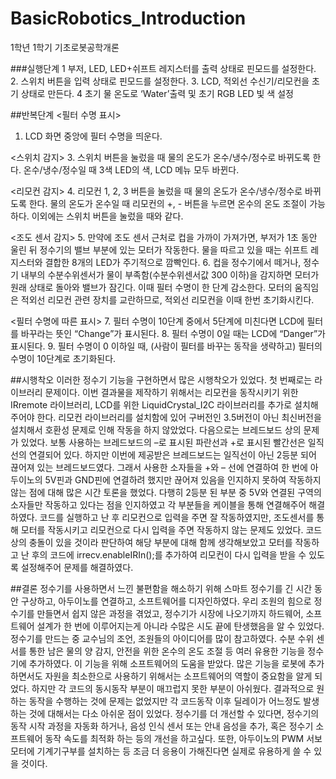# BasicRobotics_Introduction
1학년 1학기 기초로봇공학개론

###실행단계
1 부저, LED, LED+쉬프트 레지스터를 출력 상태로 핀모드를 설정한다.
2. 스위치 버튼을 입력 상태로 핀모드를 설정한다.
3. LCD, 적외선 수신기/리모컨을 초기 상태로 만든다.
4 초기 물 온도로 ‘Water’출력 및 초기 RGB LED 빛 색 설정

##반복단계
<필터 수명 표시>
1. LCD 화면 중앙에 필터 수명을 띄운다.
   
<스위치 감지>
3. 스위치 버튼을 눌렀을 때 물의 온도가 온수/냉수/정수로 바뀌도록 한다. 온수/냉수/정수일 때 3색 LED의 색, LCD 메뉴 모두 바뀐다.

<리모컨 감지>
4. 리모컨 1, 2, 3 버튼을 눌렀을 때 물의 온도가 온수/냉수/정수로 바뀌도록 한다. 물의 온도가 온수일 때 리모컨의 +, - 버튼을 누르면 온수의 온도 조절이 가능하다. 이외에는 스위치 버튼을 눌렀을 때와 같다.

<조도 센서 감지>
5. 만약에 조도 센서 근처로 컵을 가까이 가져가면, 부저가 1초 동안 울린 뒤 정수기의 밸브 부분에 있는 모터가 작동한다. 물을 따르고 있을 때는 쉬프트 레지스터와 결합한 8개의 LED가 주기적으로 깜빡인다.
6. 컵을 정수기에서 떼거나, 정수기 내부의 수분수위센서가 물이 부족함(수분수위센서값 300 이하)을 감지하면 모터가 원래 상태로 돌아와 밸브가 잠긴다. 이때 필터 수명이 한 단계 감소한다. 모터의 움직임은 적외선 리모컨 관련 장치를 교란하므로, 적외선 리모컨을 이때 한번 초기화시킨다.

<필터 수명에 따른 표시>
7. 필터 수명이 10단계 중에서 5단계에 미친다면 LCD에 필터를 바꾸라는 뜻인 “Change”가 표시된다.
8. 필터 수명이 0일 때는 LCD에 “Danger”가 표시된다.
9. 필터 수명이 0 이하일 때, (사람이 필터를 바꾸는 동작을 생략하고) 필터의 수명이 10단계로 초기화된다.


##시행착오
이러한 정수기 기능을 구현하면서 많은 시행착오가 있었다.
 첫 번째로는 라이브러리 문제이다. 이번 결과물을 제작하기 위해서는 리모컨을 동작시키기 위한 IRremote 라이브러리, LCD를 위한 LiquidCrystal_I2C 라이브러리를 추가로 설치해주어야 한다. 리모컨 라이브러리를 설치함에 있어 구버전인 3.5버전이 아닌 최신버전을 설치해서 호환성 문제로 인해 작동을 하지 않았었다. 
 다음으로는 브레드보드 상의 문제가 있었다. 보통 사용하는 브레드보드의 –로 표시된 파란선과 +로 표시된 빨간선은 일직선의 연결되어 있다. 하지만 이번에 제공받은 브레드보드는 일직선이 아닌 2등분 되어 끊어져 있는 브레드보드였다. 그래서 사용한 소자들을 +와 – 선에 연결하여 한 번에 아두이노의 5V핀과 GND핀에 연결하려 했지만 끊어져 있음을 인지하지 못하여 작동하지 않는 점에 대해 많은 시간 토론을 했었다. 다행히 2등분 된 부분 중 5V와 연결된 구역의 소자들만 작동하고 있다는 점을 인지하였고 각 부분들을 케이블을 통해 연결해주어 해결하였다.
 코드를 실행하고 난 후 리모컨으로 입력을 주면 잘 작동하였지만, 조도센서를 통해 모터를 작동시키고 리모컨으로 다시 입력을 주면 작동하지 않는 문제도 있었다. 코드 상의 충돌이 있을 것이라 판단하여 해당 부분에 대해 함께 생각해보았고 모터를 작동하고 난 후의 코드에 irrecv.enableIRIn();를 추가하여 리모컨이 다시 입력을 받을 수 있도록 설정해주어 문제를 해결하였다.

 ##결론
  정수기를 사용하면서 느낀 불편함을 해소하기 위해 스마트 정수기를 긴 시간 동안 구상하고, 아두이노를 연결하고, 소프트웨어를 디자인하였다. 우리 조원의 힘으로 정수기를 만들면서 쉽지 않은 과정을 겪었고, 정수기가 시장에 나오기까지 하드웨어, 소프트웨어 설계가 한 번에 이루어지는게 아니라 수많은 시도 끝에 탄생했음을 알 수 있었다.
 정수기를 만드는 중 교수님의 조언, 조원들의 아이디어를 많이 참고하였다. 수분 수위 센서를 통한 남은 물의 양 감지, 안전을 위한 온수의 온도 조절 등 여러 유용한 기능을 정수기에 추가하였다. 이 기능을 위해 소프트웨어의 도움을 받았다. 많은 기능을 로봇에 추가하면서도 자원을 최소한으로 사용하기 위해서는 소프트웨어의 역할이 중요함을 알게 되었다.
 하지만 각 코드의 동시동작 부분이 매끄럽지 못한 부분이 아쉬웠다. 결과적으로 원하는 동작을 수행하는 것에 문제는 없었지만 각 코드동작 이후 딜레이가 어느정도 발생하는 것에 대해서는 다소 아쉬운 점이 있었다. 정수기를 더 개선할 수 있다면, 정수기의 동작 시작 과정을 자동화 하거나, 음성 인식 센서 또는 안내 음성을 추가, 혹은 정수기 소프트웨어 동작 속도를 최적화 하는 등의 개선을 하고싶다. 또한, 아두이노의 PWM 서보 모터에 기계기구부를 설치하는 등 조금 더 응용이 가해진다면 실제로 유용하게 쓸 수 있을 것이다.
